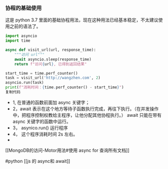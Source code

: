 
### 协程的基础使用

这是 python 3.7 里面的基础协程用法，现在这种用法已经基本稳定，不太建议使用之前的语法了。

```python
import asyncio
import time

async def visit_url(url, response_time):
    """访问 url"""
    await asyncio.sleep(response_time)
    return f"访问{url}, 已得到返回结果"

start_time = time.perf_counter()
task = visit_url('http://wangzhen.com', 2)
asyncio.run(task)
print(f"消耗时间：{time.perf_counter() - start_time}")
复制代码
```

-   1, 在普通的函数前面加 async 关键字；
-   2，await 表示在这个地方等待子函数执行完成，再往下执行。（在并发操作中，把程序控制权教给主程序，让他分配其他协程执行。） await 只能在带有 async 关键字的函数中运行。
-   3， asynico.run() 运行程序
-   4， 这个程序消耗时间 2s 左右。
- 
[[MongoDB的访问-Motor用法#使用 async for 查询所有文档]]
  

#python 
[[js 的 async和 await]]